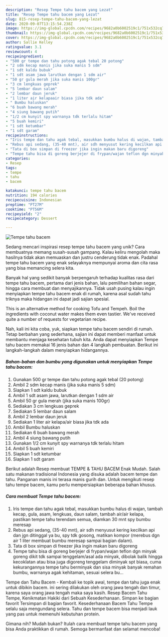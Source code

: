 ```yaml
---
description: "Resep Tempe tahu bacem yang Lezat"
title: "Resep Tempe tahu bacem yang Lezat"
slug: 815-resep-tempe-tahu-bacem-yang-lezat
date: 2020-09-07T13:15:54.238Z
image: https://img-global.cpcdn.com/recipes/9682a0b6002519c1/751x532cq70/tempe-tahu-bacem-foto-resep-utama.jpg
thumbnail: https://img-global.cpcdn.com/recipes/9682a0b6002519c1/751x532cq70/tempe-tahu-bacem-foto-resep-utama.jpg
cover: https://img-global.cpcdn.com/recipes/9682a0b6002519c1/751x532cq70/tempe-tahu-bacem-foto-resep-utama.jpg
author: Sallie Kelley
ratingvalue: 3.1
reviewcount: 4
recipeingredient:
- "500 gr tempe dan tahu potong agak tebal 20 potong"
- "2 sdm kecap manis jika suka manis 5 sdm"
- "1 sdt kaldu bubuk"
- "1 sdt asam jawa larutkan dengan 1 sdm air"
- "50 gr gula merah jika suka manis 100gr"
- "3 cm lengkuas geprek"
- "5 lembar daun salam"
- "2 lembar daun jeruk"
- "1 liter air kelapaair biasa jika tdk ada"
- " Bumbu haluskan"
- "6 buah bawang merah"
- "4 siung bawang putih"
- "1/2 cm kunyit spy warnanya tdk terlalu hitam"
- "5 buah kemiri"
- "1 sdt ketumbar"
- "1 sdt garam"
recipeinstructions:
- "Iris tempe dan tahu agak tebal, masukkan bumbu halus di wajan, tambah kecap, gula, asam, lengkuas, daun salam, tambah air/air kelapa, pastikan tempe tahu terendam semua, diamkan 30 mnt spy bumbu meresap"
- "Rebus api sedang, (35-40 mnt), air sdh menyusut kering kecilkan api dan jgn ditinggal ya bu, spy tdk gosong, matikan kompor (merebus dgn air 1 liter membuat bumbu meresap sampai bagian dalam)."
- "Tata di box simpan di freezer jika ingin makan baru digoreng"
- "Tempe tahu bisa di goreng berjejer di frypan/wajan teflon dgn minyak goreng dikit tdk sampai tenggelam/asal ada minyak, dibolak balik hingga kecoklatan atau bisa juga digoreng tenggelam diminyak spt biasa, cuma kekurangannya tempe tahu berminyak dan sisa minyak banyak remahan bumbu, warnanya agak kehitaman, sesuai selera bu..."
categories:
- Resep
tags:
- tempe
- tahu
- bacem

katakunci: tempe tahu bacem 
nutrition: 194 calories
recipecuisine: Indonesian
preptime: "PT27M"
cooktime: "PT56M"
recipeyield: "2"
recipecategory: Dessert

---
```



![Tempe tahu bacem](https://img-global.cpcdn.com/recipes/9682a0b6002519c1/751x532cq70/tempe-tahu-bacem-foto-resep-utama.jpg)

Sedang mencari inspirasi resep tempe tahu bacem yang unik? Cara membuatnya memang susah-susah gampang. Kalau keliru mengolah maka hasilnya tidak akan memuaskan dan justru cenderung tidak enak. Padahal tempe tahu bacem yang enak selayaknya mempunyai aroma dan cita rasa yang bisa memancing selera kita.

Banyak hal yang sedikit banyak berpengaruh terhadap kualitas rasa dari tempe tahu bacem, pertama dari jenis bahan, lalu pemilihan bahan segar, hingga cara membuat dan menyajikannya. Tidak usah pusing kalau ingin menyiapkan tempe tahu bacem enak di rumah, karena asal sudah tahu triknya maka hidangan ini dapat jadi sajian spesial.

This is an alternative method for cooking Tofu and Tempeh. Boil the ingredients with coconut water makes them even tastier. We&#39;ve received quite a number of requests for vegetarian recipe.


Nah, kali ini kita coba, yuk, siapkan tempe tahu bacem sendiri di rumah. Tetap berbahan yang sederhana, sajian ini dapat memberi manfaat untuk membantu menjaga kesehatan tubuh kita. Anda dapat menyiapkan Tempe tahu bacem memakai 16 jenis bahan dan 4 langkah pembuatan. Berikut ini langkah-langkah dalam menyiapkan hidangannya.

<!--inarticleads1-->

##### Bahan-bahan dan bumbu yang digunakan untuk menyiapkan Tempe tahu bacem:

1. Gunakan 500 gr tempe dan tahu potong agak tebal (20 potong)
1. Ambil 2 sdm kecap manis (jika suka manis 5 sdm)
1. Siapkan 1 sdt kaldu bubuk
1. Ambil 1 sdt asam jawa, larutkan dengan 1 sdm air
1. Ambil 50 gr gula merah (jika suka manis 100gr)
1. Sediakan 3 cm lengkuas geprek
1. Sediakan 5 lembar daun salam
1. Ambil 2 lembar daun jeruk
1. Sediakan 1 liter air kelapa/air biasa jika tdk ada
1. Ambil  Bumbu haluskan
1. Sediakan 6 buah bawang merah
1. Ambil 4 siung bawang putih
1. Gunakan 1/2 cm kunyit spy warnanya tdk terlalu hitam
1. Ambil 5 buah kemiri
1. Siapkan 1 sdt ketumbar
1. Siapkan 1 sdt garam


Berikut adalah Resep membuat TEMPE &amp; TAHU BACEM Enak Mudah. Salah satu makanan tradisional Indonesia yang disuka adalah bacem tempe dan tahu. Panganan manis ini terasa manis gurih dan. Untuk mengikuti resep tahu tempe bacem, kamu perlu mempersiapkan beberapa bahan khusus. 

<!--inarticleads2-->

##### Cara membuat Tempe tahu bacem:

1. Iris tempe dan tahu agak tebal, masukkan bumbu halus di wajan, tambah kecap, gula, asam, lengkuas, daun salam, tambah air/air kelapa, pastikan tempe tahu terendam semua, diamkan 30 mnt spy bumbu meresap
1. Rebus api sedang, (35-40 mnt), air sdh menyusut kering kecilkan api dan jgn ditinggal ya bu, spy tdk gosong, matikan kompor (merebus dgn air 1 liter membuat bumbu meresap sampai bagian dalam).
1. Tata di box simpan di freezer jika ingin makan baru digoreng
1. Tempe tahu bisa di goreng berjejer di frypan/wajan teflon dgn minyak goreng dikit tdk sampai tenggelam/asal ada minyak, dibolak balik hingga kecoklatan atau bisa juga digoreng tenggelam diminyak spt biasa, cuma kekurangannya tempe tahu berminyak dan sisa minyak banyak remahan bumbu, warnanya agak kehitaman, sesuai selera bu...


Tempe dan Tahu Bacem - Kembali ke topik awal, tempe dan tahu juga enak untuk dibikin bacem. ini sering dilakukan oleh orang jawa tengah dan timur, karena saya orang jawa tengah maka saya kasih. Resep Bacem Tahu Tempe, Kenikmatan Hakiki dari Sebuah Kesederhanaan. Simpan ke bagian favorit Tersimpan di bagian favorit. Kesederhanaan Bacem Tahu Tempe selalu saja mengundang selera. Tahu dan tempe bacem bisa menjadi lauk yang pas untuk memenuhi kebutuhan protein. 

Gimana nih? Mudah bukan? Itulah cara membuat tempe tahu bacem yang bisa Anda praktikkan di rumah. Semoga bermanfaat dan selamat mencoba!
